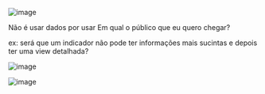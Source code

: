 

![image](https://github.com/gvms23/pos-graduacao-bi-analytics/assets/24459642/df7e6535-324f-451f-9a8a-f4a041afc8d2)


Não é usar dados por usar
Em qual o público que eu quero chegar?

ex: será que um indicador não pode ter informações mais sucintas e depois ter uma view detalhada?

![image](https://github.com/gvms23/pos-graduacao-bi-analytics/assets/24459642/b4db5055-4092-4ac2-b2e4-a790ceda1bd0)


![image](https://github.com/gvms23/pos-graduacao-bi-analytics/assets/24459642/10298c74-e890-414d-8e6e-2b11de19b9f1)
